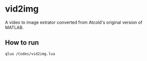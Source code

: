 # vid2img

A video to image extrator converted from Atcold's original version of MATLAB.

## How to run

```bash
qlua /Codes/vid2img.lua
```
